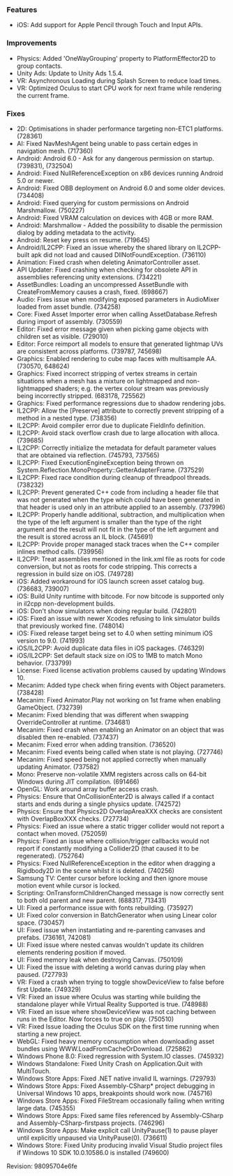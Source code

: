 ### Features

*   iOS: Add support for Apple Pencil through Touch and Input APIs.

### Improvements

*   Physics: Added 'OneWayGrouping' property to PlatformEffector2D to group contacts.
*   Unity Ads: Update to Unity Ads 1.5.4.
*   VR: Asynchronous Loading during Splash Screen to reduce load times.
*   VR: Optimized Oculus to start CPU work for next frame while rendering the current frame.

### Fixes

*   2D: Optimisations in shader performance targeting non-ETC1 platforms. (728361)
*   AI: Fixed NavMeshAgent being unable to pass certain edges in navigation mesh. (717360)
*   Android: Android 6.0 - Ask for any dangerous permission on startup. (739831), (732504)
*   Android: Fixed NullReferenceException on x86 devices running Android 5.0 or newer.
*   Android: Fixed OBB deployment on Android 6.0 and some older devices. (734408)
*   Android: Fixed querying for custom permissions on Android Marshmallow. (750227)
*   Android: Fixed VRAM calculation on devices with 4GB or more RAM.
*   Android: Marshmallow - Added the possibility to disable the permission dialog by adding metadata to the activity.
*   Android: Reset key press on resume. (719645)
*   Android/IL2CPP: Fixed an issue whereby the shared library on IL2CPP-built apk did not load and caused DllNotFoundException. (736110)
*   Animation: Fixed crash when deleting AnimatorController asset.
*   API Updater: Fixed crashing when checking for obsolete API in assemblies referencing unity extensions. (734221)
*   AssetBundles: Loading an uncompressed AssetBundle with CreateFromMemory causes a crash, fixed. (698667)
*   Audio: Fixes issue when modifying exposed parameters in AudioMixer loaded from asset bundle. (734258)
*   Core: Fixed Asset Importer error when calling AssetDatabase.Refresh during import of assembly. (730559)
*   Editor: Fixed error message given when picking game objects with children set as visible. (729010)
*   Editor: Force reimport all models to ensure that generated lightmap UVs are consistent across platforms. (739787, 745698)
*   Graphics: Enabled rendering to cube map faces with multisample AA. (730570, 648624)
*   Graphics: Fixed incorrect stripping of vertex streams in certain situations when a mesh has a mixture on lightmapped and non-lightmapped shaders; e.g. the vertex colour stream was previously being incorrectly stripped. (683178, 725562)
*   Graphics: Fixed performance regressions due to shadow rendering jobs.
*   IL2CPP: Allow the \[Preserve\] attribute to correctly prevent stripping of a method in a nested type. (738356)
*   IL2CPP: Avoid compiler error due to duplicate FieldInfo definition.
*   IL2CPP: Avoid stack overflow crash due to large allocation with alloca. (739685)
*   IL2CPP: Correctly initialize the metadata for default parameter values that are obtained via reflection. (745793, 737565)
*   IL2CPP: Fixed ExecutionEngineException being thrown on System.Reflection.MonoProperty::GetterAdapterFrame. (737529)
*   IL2CPP: Fixed race condition during cleanup of threadpool threads. (738232)
*   IL2CPP: Prevent generated C++ code from including a header file that was not generated when the type which could have been generated in that header is used only in an attribute applied to an assembly. (737996)
*   IL2CPP: Properly handle additional, subtraction, and multiplication when the type of the left argument is smaller than the type of the right argument and the result will not fit in the type of the left argument and the result is stored across an IL block. (745691)
*   IL2CPP: Provide proper managed stack traces when the C++ compiler inlines method calls. (739956)
*   IL2CPP: Treat assemblies mentioned in the link.xml file as roots for code conversion, but not as roots for code stripping. This corrects a regression in build size on iOS. (749728)
*   iOS: Added workaround for iOS launch screen asset catalog bug. (736683, 739007)
*   iOS: Build Unity runtime with bitcode. For now bitcode is supported only in il2cpp non-development builds.
*   iOS: Don't show simulators when doing regular build. (742801)
*   iOS: Fixed an issue with newer Xcodes refusing to link simulator builds that previously worked fine. (748014)
*   iOS: Fixed release target being set to 4.0 when setting minimum iOS version to 9.0. (741993)
*   iOS/IL2CPP: Avoid duplicate data files in iOS packages. (746329)
*   iOS/IL2CPP: Set default stack size on iOS to 1MB to match Mono behavior. (733799)
*   License: Fixed license activation problems caused by updating Windows 10.
*   Mecanim: Added type check when firing events with Object parameters. (738428)
*   Mecanim: Fixed Animator.Play not working on 1st frame when enabling GameObject. (732739)
*   Mecanim: Fixed blending that was different when swapping OverrideController at runtime. (734681)
*   Mecanim: Fixed crash when enabling an Animator on an object that was disabled then re-enabled. (737437)
*   Mecanim: Fixed error when adding transition. (736520)
*   Mecanim: Fixed events being called when state is not playing. (727746)
*   Mecanim: Fixed speed being not applied correctly when manually updating Animator. (737582)
*   Mono: Preserve non-volatile XMM registers across calls on 64-bit Windows during JIT compilation. (691466)
*   OpenGL: Work around array buffer access crash.
*   Physics: Ensure that OnCollisionEnter2D is always called if a contact starts and ends during a single physics update. (742572)
*   Physics: Ensure that Physics2D OverlapAreaXXX checks are consistent with OverlapBoxXXX checks. (727734)
*   Physics: Fixed an issue where a static trigger collider would not report a contact when moved. (752059)
*   Physics: Fixed an issue where collision/trigger callbacks would not report if constantly modifying a Collider2D (that caused it to be regenerated). (752764)
*   Physics: Fixed NullReferenceException in the editor when dragging a Rigidbody2D in the scene whilst it is deleted. (740256)
*   Samsung TV: Center cursor before locking and then ignore mouse motion event while cursor is locked.
*   Scripting: OnTransformChildrenChanged message is now correctly sent to both old parent and new parent. (688317, 713431)
*   UI: Fixed a performance issue with fonts rebuilding. (735927)
*   UI: Fixed color conversion in BatchGenerator when using Linear color space. (730457)
*   UI: Fixed issue when instantiating and re-parenting canvases and prefabs. (736161, 742081)
*   UI: Fixed issue where nested canvas wouldn't update its children elements rendering position if moved.
*   UI: Fixed memory leak when destroying Canvas. (750109)
*   UI: Fixed the issue with deleting a world canvas during play when paused. (727793)
*   VR: Fixed a crash when trying to toggle showDeviceView to false before first Update. (749329)
*   VR: Fixed an issue where Oculus was starting while building the standalone player while Virtual Reality Supported is true. (748988)
*   VR: Fixed an issue where showDeviceView was not caching between runs in the Editor. Now forces to true on play. (750510)
*   VR: Fixed Issue loading the Oculus SDK on the first time running when starting a new project.
*   WebGL: Fixed heavy memory consumption when downloading asset bundles using WWW.LoadFromCacheOrDownload. (725862)
*   Windows Phone 8.0: Fixed regression with System.IO classes. (745932)
*   Windows Standalone: Fixed Unity Crash on Application.Quit with MultiTouch.
*   Windows Store Apps: Fixed .NET native invalid IL warnings. (729793)
*   Windows Store Apps: Fixed Assembly-CSharp\* project debugging in Universal Windows 10 apps, breakpoints should work now. (745716)
*   Windows Store Apps: Fixed FileStream occasionally failing when writing large data. (745355)
*   Windows Store Apps: Fixed same files referenced by Assembly-CSharp and Assembly-CSharp-firstpass projects. (746296)
*   Windows Store Apps: Make explicit call UnityPause(1) to pause player until explicitly unpaused via UnityPause(0). (736611)
*   Windows Store: Fixed Unity producing invalid Visual Studio project files if Windows 10 SDK 10.0.10586.0 is installed (749600)

Revision: 98095704e6fe